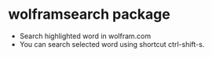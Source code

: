 # wolframsearch package

* Search highlighted word in wolfram.com
* You can search selected word using shortcut ctrl-shift-s.
